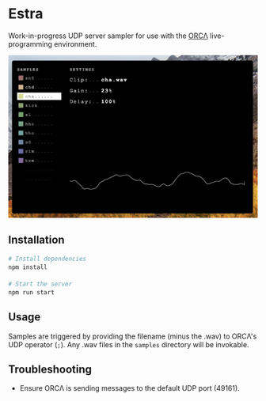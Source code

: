 # Estra

Work-in-progress UDP server sampler for use with the [ORCΛ](https://github.com/hundredrabbits/Orca) live-programming environment.

<img src='screenshot.png' width="600"/>

## Installation
```sh
# Install dependencies
npm install

# Start the server
npm run start
```

## Usage
Samples are triggered by providing the filename (minus the .wav) to ORCΛ's UDP operator (`;`). Any .wav files in the `samples` directory will be invokable.

## Troubleshooting
- Ensure ORCΛ is sending messages to the default UDP port (49161).
